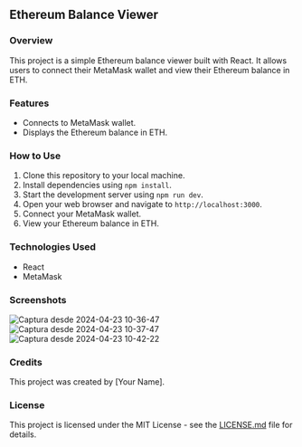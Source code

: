## Ethereum Balance Viewer

### Overview
This project is a simple Ethereum balance viewer built with React. It allows users to connect their MetaMask wallet and view their Ethereum balance in ETH.

### Features
- Connects to MetaMask wallet.
- Displays the Ethereum balance in ETH.

### How to Use
1. Clone this repository to your local machine.
2. Install dependencies using `npm install`.
3. Start the development server using `npm run dev`.
4. Open your web browser and navigate to `http://localhost:3000`.
5. Connect your MetaMask wallet.
6. View your Ethereum balance in ETH.

### Technologies Used
- React
- MetaMask

### Screenshots
![Captura desde 2024-04-23 10-36-47](https://github.com/samirbenbouker/connectYourMetamask/assets/57891254/3138c646-d836-4aaa-b11a-a108f6e573d7)
![Captura desde 2024-04-23 10-37-47](https://github.com/samirbenbouker/connectYourMetamask/assets/57891254/79c5a3a0-8cb1-4efc-bcfe-b7bbf54c1677)
![Captura desde 2024-04-23 10-42-22](https://github.com/samirbenbouker/connectYourMetamask/assets/57891254/3732f675-d946-4d38-b5cf-80393dc38b34)
      
### Credits
This project was created by [Your Name].

### License
This project is licensed under the MIT License - see the [LICENSE.md](LICENSE.md) file for details.
